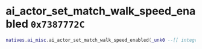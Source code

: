 # ai_actor_set_match_walk_speed_enabled `0x7387772C`

```lua
natives.ai_misc.ai_actor_set_match_walk_speed_enabled(_unk0 --[[ integer ]], _unk1 --[[ integer ]])
```